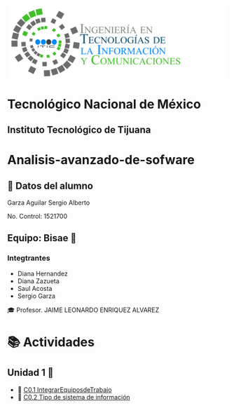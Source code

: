 ![](img/tics.png)
# Tecnológico Nacional de México
## Instituto Tecnológico de Tijuana

# Analisis-avanzado-de-sofware
 ## :bust_in_silhouette: Datos del alumno
 Garza Aguilar Sergio Alberto

 No. Control: 1521700
 
## Equipo: Bisae :low_brightness:
### Integtrantes
* Diana Hernandez 
* Diana Zazueta
* Saul Acosta 
* Sergio Garza
 
:mortar_board: Profesor. JAIME LEONARDO ENRIQUEZ ALVAREZ

# :books: Actividades

## Unidad 1 :open_file_folder:
* :page_facing_up: [C0.1 IntegrarEquiposdeTrabajo](https://github.com/SergioG93/Analisis-avanzado-de-sofware/blob/main/Blogs/C0.1_IntegrarEquiposdeTrabajo_Disae.pdf) 
* :page_facing_up: [C0.2 Tipo de sistema de información](https://github.com/SergioG93/Analisis-avanzado-de-sofware/blob/main/Blogs/C0.2%20Tipo%20de%20sistema%20de%20informaci%C3%B3n.md) 
